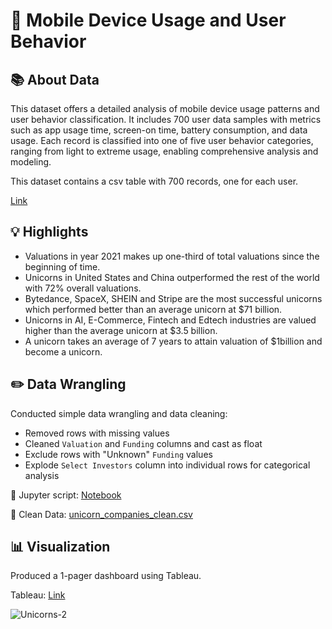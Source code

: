# 📱 Mobile Device Usage and User Behavior

## 📚 About Data

This dataset offers a detailed analysis of mobile device usage patterns and user behavior classification. It includes 700 user data samples with metrics such as app usage time, screen-on time, battery consumption, and data usage. Each record is classified into one of five user behavior categories, ranging from light to extreme usage, enabling comprehensive analysis and modeling.

This dataset contains a csv table with 700 records, one for each user.

[Link](https://www.kaggle.com/datasets/valakhorasani/mobile-device-usage-and-user-behavior-dataset)

## 💡 Highlights

- Valuations in year 2021 makes up one-third of total valuations since the beginning of time.
- Unicorns in United States and China outperformed the rest of the world with 72% overall valuations.
- Bytedance, SpaceX, SHEIN and Stripe are the most successful unicorns which performed better than an average unicorn at $71 billion.
- Unicorns in AI, E-Commerce, Fintech and Edtech industries are valued higher than the average unicorn at $3.5 billion. 
- A unicorn takes an average of 7 years to attain valuation of $1billion and become a unicorn.

## ✏️ Data Wrangling

Conducted simple data wrangling and data cleaning:
- Removed rows with missing values
- Cleaned `Valuation` and `Funding` columns and cast as float
- Exclude rows with "Unknown" `Funding` values
- Explode `Select Investors` column into individual rows for categorical analysis

📍 Jupyter script: [Notebook](https://github.com/katiehuangx/Maven-Unicorn-Challenge/blob/main/Maven%20Unicorn%20Companies%20-%20Data%20Wrangling.ipynb)

📍 Clean Data: [unicorn_companies_clean.csv](https://github.com/katiehuangx/Maven-Unicorn-Challenge/blob/main/unicorn_companies_clean.csv)

## 📊 Visualization

Produced a 1-pager dashboard using Tableau.

Tableau: [Link](https://public.tableau.com/app/profile/katie.huang/viz/UnicornCompanies_16502745371460/Unicorns?publish=yes)

![Unicorns-2](https://user-images.githubusercontent.com/81607668/164443885-986bf154-9884-4312-b7cd-a1e128ee24b2.png)
